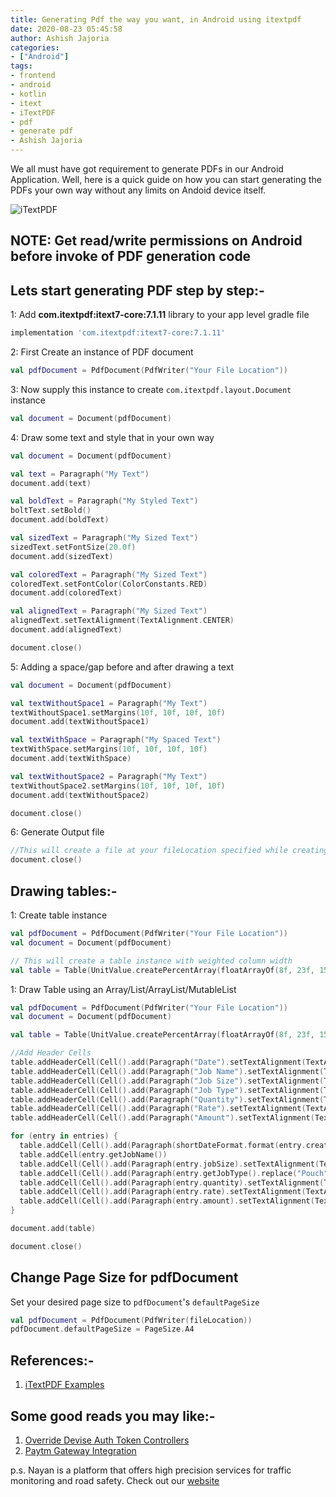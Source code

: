 ```yaml
---
title: Generating Pdf the way you want, in Android using itextpdf
date: 2020-08-23 05:45:58
author: Ashish Jajoria
categories:
- ["Android"]
tags: 
- frontend
- android
- kotlin
- itext
- iTextPDF
- pdf
- generate pdf
- Ashish Jajoria
---
```


We all must have got requirement to generate PDFs in our Android Application. Well, here is a quick guide on how you can start generating the PDFs your own way without any limits on Andoid device itself.

![iTextPDF](/blog/Android/generating-pdf-in-android-using-itextpdf/itext-logo.png)

## NOTE: Get read/write permissions on Android before invoke of PDF generation code

## Lets start generating PDF step by step:-

1: Add **com.itextpdf:itext7-core:7.1.11** library to your app level gradle file

```groovy
implementation 'com.itextpdf:itext7-core:7.1.11'
```

2:  First Create an instance of PDF document

```kotlin
val pdfDocument = PdfDocument(PdfWriter("Your File Location"))
```

3: Now supply this instance to create `com.itextpdf.layout.Document` instance

```kotlin
val document = Document(pdfDocument)
```

4: Draw some text and style that in your own way

```kotlin
val document = Document(pdfDocument)

val text = Paragraph("My Text")
document.add(text)

val boldText = Paragraph("My Styled Text")
boltText.setBold()
document.add(boldText)

val sizedText = Paragraph("My Sized Text")
sizedText.setFontSize(20.0f)
document.add(sizedText)

val coloredText = Paragraph("My Sized Text")
coloredText.setFontColor(ColorConstants.RED)
document.add(coloredText)

val alignedText = Paragraph("My Sized Text")
alignedText.setTextAlignment(TextAlignment.CENTER)
document.add(alignedText)

document.close()
```

5: Adding a space/gap before and after drawing a text

```kotlin
val document = Document(pdfDocument)

val textWithoutSpace1 = Paragraph("My Text")
textWithoutSpace1.setMargins(10f, 10f, 10f, 10f)
document.add(textWithoutSpace1)

val textWithSpace = Paragraph("My Spaced Text")
textWithSpace.setMargins(10f, 10f, 10f, 10f)
document.add(textWithSpace)

val textWithoutSpace2 = Paragraph("My Text")
textWithoutSpace2.setMargins(10f, 10f, 10f, 10f)
document.add(textWithoutSpace2)

document.close()
```

6: Generate Output file

```kotlin
//This will create a file at your fileLocation specified while creating PdfDocument instance
document.close()
```

## Drawing tables:-

1: Create table instance

```kotlin
val pdfDocument = PdfDocument(PdfWriter("Your File Location"))
val document = Document(pdfDocument)

// This will create a table instance with weighted column width
val table = Table(UnitValue.createPercentArray(floatArrayOf(8f, 23f, 15f, 15f, 12f, 12f, 15f))).useAllAvailableWidth()
```

1: Draw Table using an Array/List/ArrayList/MutableList

```kotlin
val pdfDocument = PdfDocument(PdfWriter("Your File Location"))
val document = Document(pdfDocument)

val table = Table(UnitValue.createPercentArray(floatArrayOf(8f, 23f, 15f, 15f, 12f, 12f, 15f))).useAllAvailableWidth()

//Add Header Cells
table.addHeaderCell(Cell().add(Paragraph("Date").setTextAlignment(TextAlignment.CENTER)))
table.addHeaderCell(Cell().add(Paragraph("Job Name").setTextAlignment(TextAlignment.CENTER)))
table.addHeaderCell(Cell().add(Paragraph("Job Size").setTextAlignment(TextAlignment.CENTER)))
table.addHeaderCell(Cell().add(Paragraph("Job Type").setTextAlignment(TextAlignment.CENTER)))
table.addHeaderCell(Cell().add(Paragraph("Quantity").setTextAlignment(TextAlignment.CENTER)))
table.addHeaderCell(Cell().add(Paragraph("Rate").setTextAlignment(TextAlignment.CENTER)))
table.addHeaderCell(Cell().add(Paragraph("Amount").setTextAlignment(TextAlignment.CENTER)))

for (entry in entries) {
  table.addCell(Cell().add(Paragraph(shortDateFormat.format(entry.createdOn)).setTextAlignment(TextAlignment.CENTER)))
  table.addCell(entry.getJobName())
  table.addCell(Cell().add(Paragraph(entry.jobSize).setTextAlignment(TextAlignment.CENTER)))
  table.addCell(Cell().add(Paragraph(entry.getJobType().replace("Pouch", "")).setTextAlignment(TextAlignment.CENTER)))
  table.addCell(Cell().add(Paragraph(entry.quantity).setTextAlignment(TextAlignment.CENTER)))
  table.addCell(Cell().add(Paragraph(entry.rate).setTextAlignment(TextAlignment.CENTER)))
  table.addCell(Cell().add(Paragraph(entry.amount).setTextAlignment(TextAlignment.RIGHT)))
}

document.add(table)

document.close()
```

## Change Page Size for pdfDocument

Set your desired page size to `pdfDocument`'s `defaultPageSize`

```kotlin
val pdfDocument = PdfDocument(PdfWriter(fileLocation))
pdfDocument.defaultPageSize = PageSize.A4
```

## References:-

1. [iTextPDF Examples](https://kb.itextpdf.com/home/it7kb/examples)

## Some good reads you may like:-

1. [Override Devise Auth Token Controllers](https://nayan.co/blog/Ruby-on-Rails/override-devise-auth-token-controllers/)
2. [Paytm Gateway Integration](https://nayan.co/blog/Ruby-on-Rails/paytm-gateway-integration/)

p.s. Nayan is a platform that offers high precision services for traffic monitoring and road safety. Check out our [website](https://nayan.co)
